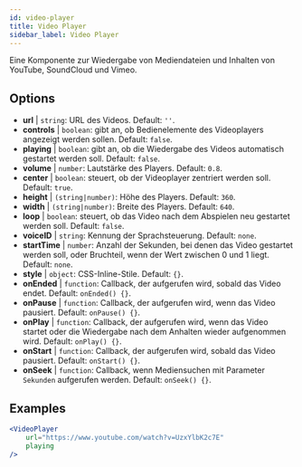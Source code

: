 ```yaml
---
id: video-player
title: Video Player
sidebar_label: Video Player
---
```


Eine Komponente zur Wiedergabe von Mediendateien und Inhalten von YouTube, SoundCloud und Vimeo.

## Options

* __url__ | `string`: URL des Videos. Default: `''`.
* __controls__ | `boolean`: gibt an, ob Bedienelemente des Videoplayers angezeigt werden sollen. Default: `false`.
* __playing__ | `boolean`: gibt an, ob die Wiedergabe des Videos automatisch gestartet werden soll. Default: `false`.
* __volume__ | `number`: Lautstärke des Players. Default: `0.8`.
* __center__ | `boolean`: steuert, ob der Videoplayer zentriert werden soll. Default: `true`.
* __height__ | `(string|number)`: Höhe des Players. Default: `360`.
* __width__ | `(string|number)`: Breite des Players. Default: `640`.
* __loop__ | `boolean`: steuert, ob das Video nach dem Abspielen neu gestartet werden soll. Default: `false`.
* __voiceID__ | `string`: Kennung der Sprachsteuerung. Default: `none`.
* __startTime__ | `number`: Anzahl der Sekunden, bei denen das Video gestartet werden soll, oder Bruchteil, wenn der Wert zwischen 0 und 1 liegt. Default: `none`.
* __style__ | `object`: CSS-Inline-Stile. Default: `{}`.
* __onEnded__ | `function`: Callback, der aufgerufen wird, sobald das Video endet. Default: `onEnded() {}`.
* __onPause__ | `function`: Callback, der aufgerufen wird, wenn das Video pausiert. Default: `onPause() {}`.
* __onPlay__ | `function`: Callback, der aufgerufen wird, wenn das Video startet oder die Wiedergabe nach dem Anhalten wieder aufgenommen wird. Default: `onPlay() {}`.
* __onStart__ | `function`: Callback, der aufgerufen wird, sobald das Video pausiert. Default: `onStart() {}`.
* __onSeek__ | `function`: Callback, wenn Mediensuchen mit Parameter `Sekunden` aufgerufen werden. Default: `onSeek() {}`.


## Examples

```jsx live
<VideoPlayer
    url="https://www.youtube.com/watch?v=UzxYlbK2c7E"
    playing
/>
```



